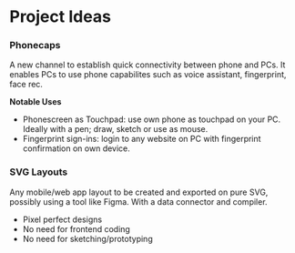 # Project Ideas

### Phonecaps
A new channel to establish quick connectivity between phone and PCs. 
It enables PCs to use phone capabilites such as voice assistant, fingerprint, face rec. 

**Notable Uses**
- Phonescreen as Touchpad: use own phone as touchpad on your PC. Ideally with a pen; draw, sketch or use as mouse.
- Fingerprint sign-ins: login to any website on PC with fingerprint confirmation on own device.

### SVG Layouts
Any mobile/web app layout to be created and exported on pure SVG, possibly using a tool like Figma. With a data connector and compiler.
- Pixel perfect designs
- No need for frontend coding
- No need for sketching/prototyping
